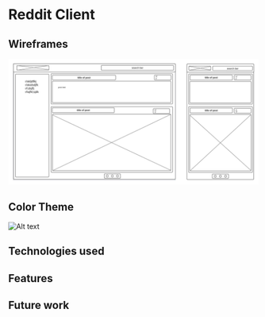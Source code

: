 # Reddit Client

## Wireframes
![Alt text](wireframe.jpeg)

## Color Theme
![Alt text](color_theme.jpg)

## Technologies used

## Features

## Future work
